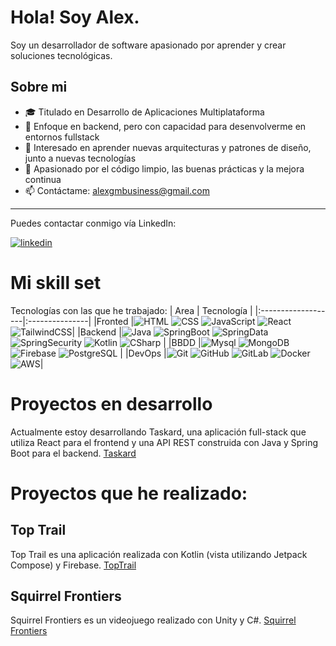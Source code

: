 # Hola! Soy Alex.

Soy un desarrollador de software apasionado por aprender y crear soluciones tecnológicas.
  
## Sobre mi
- 🎓 Titulado en Desarrollo de Aplicaciones Multiplataforma
- 💼 Enfoque en backend, pero con capacidad para desenvolverme en entornos fullstack
- 🌱 Interesado en aprender nuevas arquitecturas y patrones de diseño, junto a nuevas tecnologías
- 🎯 Apasionado por el código limpio, las buenas prácticas y la mejora continua
- 📫 Contáctame: alexgmbusiness@gmail.com

<hr>

Puedes contactar conmigo vía LinkedIn: 

[![linkedin](https://img.shields.io/badge/LinkedIn-0077B5?style=for-the-badge&logo=linkedin&logoColor=white)](https://es.linkedin.com/in/alexgarmar)


# Mi skill set
Tecnologías con las que he trabajado:
| Area              | Tecnología     |
|:-------------------|:---------------|
|Fronted |![HTML](https://img.shields.io/badge/HTML5-E34F26?style=for-the-badge&logo=html5&logoColor=white) ![CSS](https://img.shields.io/badge/CSS3-1572B6?style=for-the-badge&logo=css3&logoColor=white) ![JavaScript](https://img.shields.io/badge/JavaScript-F7DF1E?style=for-the-badge&logo=javascript&logoColor=black) ![React](https://img.shields.io/badge/React-20232A?style=for-the-badge&logo=react&logoColor=61DAFB) ![TailwindCSS](https://img.shields.io/badge/Tailwind_CSS-38B2AC?style=for-the-badge&logo=tailwind-css&logoColor=white)| 
|Backend |![Java](https://img.shields.io/badge/Java-ED8B00?style=for-the-badge&logo=openjdk&logoColor=white) ![SpringBoot](https://img.shields.io/badge/SpringBoot-6DB33F?style=for-the-badge&logo=springboot&logoColor=white) ![SpringData](https://img.shields.io/badge/SpringData-6DB33F?style=for-the-badge&logo=springdata&logoColor=white) ![SpringSecurity](https://img.shields.io/badge/SpringSecurity-6DB33F?style=for-the-badge&logo=springsecurity&logoColor=white) ![Kotlin](https://img.shields.io/badge/kotlin-%237F52FF.svg?style=for-the-badge&logo=kotlin&logoColor=white) ![CSharp](https://img.shields.io/badge/C%23-239120?style=for-the-badge&logo=c-sharp&logoColor=white) |
|BBDD    |![Mysql](https://img.shields.io/badge/MySQL-00000F?style=for-the-badge&logo=mysql&logoColor=white) ![MongoDB](https://img.shields.io/badge/MongoDB-4EA94B?style=for-the-badge&logo=mongodb&logoColor=white) ![Firebase](https://img.shields.io/badge/firebase-a08021?style=for-the-badge&logo=firebase&logoColor=ffcd34) ![PostgreSQL](https://img.shields.io/badge/PostgreSQL-316192?style=for-the-badge&logo=postgresql&logoColor=white) |
|DevOps  |![Git](https://img.shields.io/badge/git-%23F05033.svg?style=for-the-badge&logo=git&logoColor=white) ![GitHub](https://img.shields.io/badge/github-%23121011.svg?style=for-the-badge&logo=github&logoColor=white) ![GitLab](https://img.shields.io/badge/gitlab-%23181717.svg?style=for-the-badge&logo=gitlab&logoColor=white) ![Docker](https://img.shields.io/badge/docker-%230db7ed.svg?style=for-the-badge&logo=docker&logoColor=white) ![AWS](https://img.shields.io/badge/Amazon_AWS-FF9900?style=for-the-badge&logo=amazonaws&logoColor=white)|

# Proyectos en desarrollo
Actualmente estoy desarrollando Taskard, una aplicación full-stack que utiliza React para el frontend y una API REST construida con Java y Spring Boot para el backend.
[Taskard](https://github.com/alexgarciamartinez/taskard)
  
# Proyectos que he realizado: 

## Top Trail
Top Trail es una aplicación realizada con Kotlin (vista utilizando Jetpack Compose) y Firebase.
[TopTrail](https://gitlab.com/grupo1920138/toptrail)

## Squirrel Frontiers
Squirrel Frontiers es un videojuego realizado con Unity y C#.
[Squirrel Frontiers](https://github.com/alexgarciamartinez/Squirrel-Frontiers)

